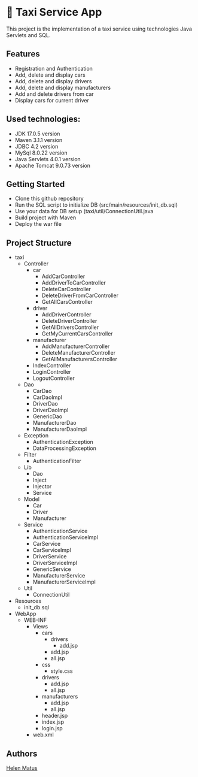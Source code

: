 # 🚖 Taxi Service App
This project is the implementation of a taxi service using technologies Java Servlets and SQL.
## Features
- Registration and Authentication
- Add, delete and display cars
- Add, delete and display drivers
- Add, delete and display manufacturers
- Add and delete drivers from car
- Display cars for current driver
## Used technologies:
- JDK 17.0.5 version
- Maven 3.1.1 version
- JDBC 4.2 version
- MySql 8.0.22 version
- Java Servlets 4.0.1 version
- Apache Tomcat 9.0.73 version
## Getting Started
- Clone this github repository
- Run the SQL script to initialize DB (src/main/resources/init_db.sql)
- Use your data for DB setup (taxi/util/ConnectionUtil.java
- Build project with Maven
- Deploy the war file
## Project Structure
- taxi
  - Controller
    - car
      - AddCarController
      - AddDriverToCarController
      - DeleteCarController
      - DeleteDriverFromCarController
      - GetAllCarsController
    - driver
      - AddDriverController
      - DeleteDriverController
      - GetAllDriversController
      - GetMyCurrentCarsController
    - manufacturer
      - AddManufacturerController
      - DeleteManufacturerController
      - GetAllManufacturersController
    - IndexController
    - LoginController
    - LogoutController
  - Dao
    - CarDao
    - CarDaoImpl
    - DriverDao
    - DriverDaoImpl
    - GenericDao
    - ManufacturerDao
    - ManufacturerDaoImpl
  - Exception
    - AuthenticationException
    - DataProcessingException
  - Filter
    - AuthenticationFilter
  - Lib
    - Dao
    - Inject
    - Injector
    - Service
  - Model
    - Car
    - Driver
    - Manufacturer
  - Service
    - AuthenticationService
    - AuthenticationServiceImpl
    - CarService
    - CarServiceImpl
    - DriverService
    - DriverServiceImpl
    - GenericService
    - ManufacturerService
    - ManufacturerServiceImpl
  - Util
    - ConnectionUtil
- Resources
  - init_db.sql
- WebApp
  - WEB-INF
    - Views
      - cars
        - drivers
          - add.jsp
        - add.jsp
        - all.jsp
      - css
        - style.css
      - drivers
        - add.jsp
        - all.jsp
      - manufacturers
        - add.jsp
        - all.jsp
      - header.jsp
      - index.jsp
      - login.jsp
    - web.xml
## Authors
[Helen Matus](https://github.com/HelenMatus)
